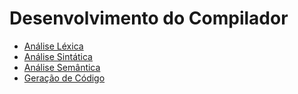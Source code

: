 # Desenvolvimento do Compilador

- [Análise Léxica](1.%20An%C3%A1lise%20Lexica/README.md)
- [Análise Sintática](2.%20An%C3%A1lise%20Sint%C3%A1tica/README.md)
- [Análise Semântica](3.%20An%C3%A1lise%20Sem%C3%A2ntica/README.md)
- [Geração de Código](4.%20Gera%C3%A7%C3%A3o%20de%20C%C3%B3digo/README.md)

